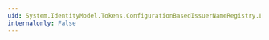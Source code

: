 ```yaml
---
uid: System.IdentityModel.Tokens.ConfigurationBasedIssuerNameRegistry.LoadCustomConfiguration(System.Xml.XmlNodeList)
internalonly: False
---
```

